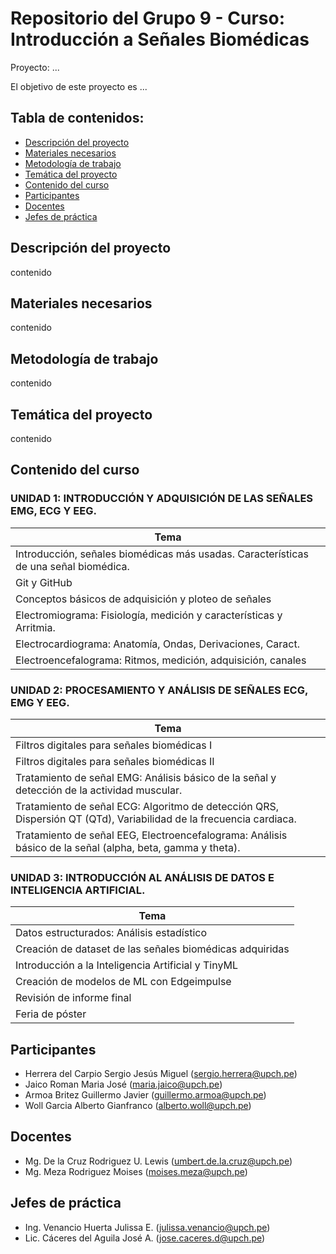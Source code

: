
# Repositorio del Grupo 9 - Curso: Introducción a Señales Biomédicas

Proyecto: ...

El objetivo de este proyecto es ...

## Tabla de contenidos:

- [Descripción del proyecto](#descripcion-del-proyecto)
- [Materiales necesarios](#materiales-necesarios)
- [Metodología de trabajo](#metodologia-de-trabajo)
- [Temática del proyecto](#tematica-del-proyecto)
- [Contenido del curso](#contenido-del-curso)
- [Participantes](#participantes)
- [Docentes](#docentes)
- [Jefes de práctica](#jefes-de-práctica)

## Descripción del proyecto

contenido

## Materiales necesarios

contenido

## Metodología de trabajo

contenido

## Temática del proyecto

contenido

## Contenido del curso

### UNIDAD 1: INTRODUCCIÓN Y ADQUISICIÓN DE LAS SEÑALES EMG, ECG Y EEG.

| Tema                                                        | 
|-------------------------------------------------------------|
| Introducción, señales biomédicas más usadas. Características de una señal biomédica. |
| Git y GitHub                                                |
| Conceptos básicos de adquisición y ploteo de señales        |
| Electromiograma: Fisiología, medición y características y Arritmia.  |
| Electrocardiograma: Anatomía, Ondas, Derivaciones, Caract. |
| Electroencefalograma: Ritmos, medición, adquisición, canales |

### UNIDAD 2: PROCESAMIENTO Y ANÁLISIS DE SEÑALES ECG, EMG Y EEG.

| Tema                                                        | 
|-------------------------------------------------------------|
| Filtros digitales para señales biomédicas I                |
| Filtros digitales para señales biomédicas II               |
| Tratamiento de señal EMG: Análisis básico de la señal y detección de la actividad muscular. |
| Tratamiento de señal ECG: Algoritmo de detección QRS, Dispersión QT (QTd), Variabilidad de la frecuencia cardiaca. |
| Tratamiento de señal EEG, Electroencefalograma: Análisis básico de la señal (alpha, beta, gamma y theta). |

### UNIDAD 3: INTRODUCCIÓN AL ANÁLISIS DE DATOS E INTELIGENCIA ARTIFICIAL.

| Tema                                                        | 
|-------------------------------------------------------------|
| Datos estructurados: Análisis estadístico                   |
| Creación de dataset de las señales biomédicas adquiridas    |
| Introducción a la Inteligencia Artificial y TinyML          |
| Creación de modelos de ML con Edgeimpulse                   |
| Revisión de informe final                                  |
| Feria de póster                                            |

## Participantes

- Herrera del Carpio Sergio Jesús Miguel (sergio.herrera@upch.pe)
- Jaico Roman Maria José                 (maria.jaico@upch.pe)
- Armoa Britez Guillermo Javier          (guillermo.armoa@upch.pe)
- Woll Garcia Alberto Gianfranco         (alberto.woll@upch.pe)

## Docentes

- Mg. De la Cruz Rodriguez U. Lewis      (umbert.de.la.cruz@upch.pe)
- Mg. Meza Rodriguez Moises              (moises.meza@upch.pe)

## Jefes de práctica

- Ing. Venancio Huerta Julissa E.        (julissa.venancio@upch.pe)
- Lic. Cáceres del Aguila José A.        (jose.caceres.d@upch.pe)


